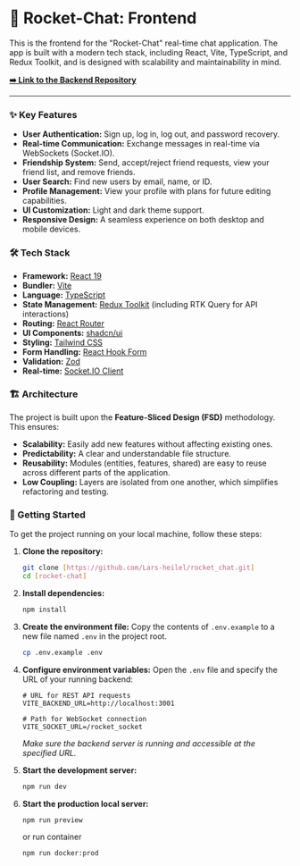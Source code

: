 # 🚀 Rocket-Chat: Frontend

This is the frontend for the "Rocket-Chat" real-time chat application. The app is built with a modern tech stack, including React, Vite, TypeScript, and Redux Toolkit, and is designed with scalability and maintainability in mind.

**[➡️ Link to the Backend Repository](https://github.com/Lars-heilel/backend)**

---

### ✨ Key Features

-   **User Authentication:** Sign up, log in, log out, and password recovery.
-   **Real-time Communication:** Exchange messages in real-time via WebSockets (Socket.IO).
-   **Friendship System:** Send, accept/reject friend requests, view your friend list, and remove friends.
-   **User Search:** Find new users by email, name, or ID.
-   **Profile Management:** View your profile with plans for future editing capabilities.
-   **UI Customization:** Light and dark theme support.
-   **Responsive Design:** A seamless experience on both desktop and mobile devices.

### 🛠️ Tech Stack

-   **Framework:** [React 19](https://react.dev/)
-   **Bundler:** [Vite](https://vitejs.dev/)
-   **Language:** [TypeScript](https://www.typescriptlang.org/)
-   **State Management:** [Redux Toolkit](https://redux-toolkit.js.org/) (including RTK Query for API interactions)
-   **Routing:** [React Router](https://reactrouter.com/)
-   **UI Components:** [shadcn/ui](https://ui.shadcn.com/)
-   **Styling:** [Tailwind CSS](https://tailwindcss.com/)
-   **Form Handling:** [React Hook Form](https://react-hook-form.com/)
-   **Validation:** [Zod](https://zod.dev/)
-   **Real-time:** [Socket.IO Client](https://socket.io/docs/v4/client-api/)

### 🏗️ Architecture

The project is built upon the **Feature-Sliced Design (FSD)** methodology. This ensures:

-   **Scalability:** Easily add new features without affecting existing ones.
-   **Predictability:** A clear and understandable file structure.
-   **Reusability:** Modules (entities, features, shared) are easy to reuse across different parts of the application.
-   **Low Coupling:** Layers are isolated from one another, which simplifies refactoring and testing.

### 🚀 Getting Started

To get the project running on your local machine, follow these steps:

1.  **Clone the repository:**

    ```bash
    git clone [https://github.com/Lars-heilel/rocket_chat.git]
    cd [rocket-chat]
    ```

2.  **Install dependencies:**

    ```bash
    npm install
    ```

3.  **Create the environment file:**
    Copy the contents of `.env.example` to a new file named `.env` in the project root.

    ```bash
    cp .env.example .env
    ```

4.  **Configure environment variables:**
    Open the `.env` file and specify the URL of your running backend:

    ```env
    # URL for REST API requests
    VITE_BACKEND_URL=http://localhost:3001

    # Path for WebSocket connection
    VITE_SOCKET_URL=/rocket_socket
    ```

    _Make sure the backend server is running and accessible at the specified URL._

5.  **Start the development server:**
    ```bash
    npm run dev
    ```
6.  **Start the production local server:**
    ```bash
    npm run preview
    ```
    or run container
    ```bash
    npm run docker:prod
    ```
